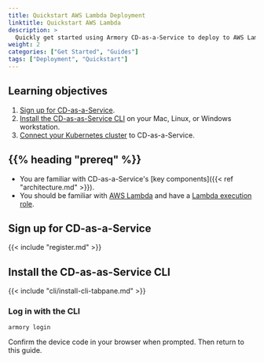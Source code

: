 ```yaml
---
title: Quickstart AWS Lambda Deployment
linktitle: Quickstart AWS Lambda
description: >
  Quickly get started using Armory CD-as-a-Service to deploy to AWS Lambda. Install the CLI, connect to AWS Lambda with a single command, and deploy a sample app. Learn deployment file syntax.
weight: 2
categories: ["Get Started", "Guides"]
tags: ["Deployment", "Quickstart"]
---
```



## Learning objectives

1. [Sign up for CD-as-a-Service](#sign-up-for-cd-as-a-service).
1. [Install the CD-as-as-Service CLI](#install-the-cd-as-as-service-cli) on your Mac, Linux, or Windows workstation.
1. [Connect your Kubernetes cluster](#connect-your-cluster) to CD-as-a-Service.


## {{% heading "prereq" %}}

* You are familiar with CD-as-a-Service's [key components]({{< ref "architecture.md" >}}).
* You should be familiar with [AWS Lambda](https://aws.amazon.com/lambda/) and have a [Lambda execution role](https://docs.aws.amazon.com/lambda/latest/dg/lambda-intro-execution-role.html).


## Sign up for CD-as-a-Service

{{< include "register.md" >}}

## Install the CD-as-as-Service CLI

{{< include "cli/install-cli-tabpane.md" >}}

### Log in with the CLI

```shell
armory login
```

Confirm the device code in your browser when prompted. Then return to this guide.    